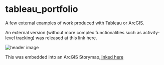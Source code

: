 # tableau_portfolio
A few external examples of work produced with Tableau or ArcGIS.

An external version (without more complex functionalities such as activity-level tracking) was released at this link here.

![header image](https://github.com/ctedja/tableau_portfolio/blob/main/Screenshot%202021-04-30%20at%2021.37.29.png)

This was embedded into an ArcGIS Storymap,[linked here](http://arcg.is/PCHyn1)
